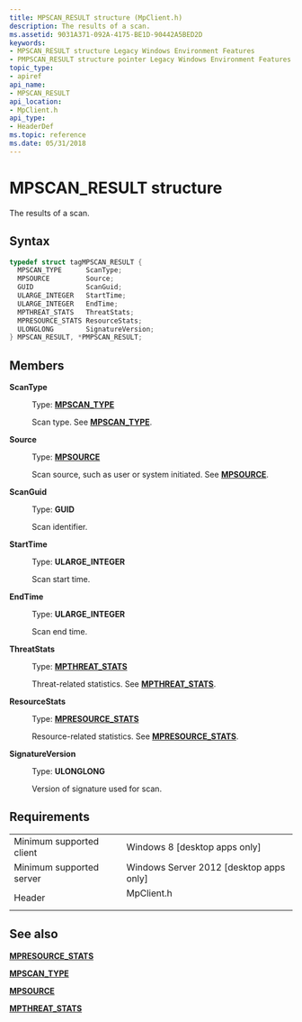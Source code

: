 ```yaml
---
title: MPSCAN_RESULT structure (MpClient.h)
description: The results of a scan.
ms.assetid: 9031A371-092A-4175-BE1D-90442A5BED2D
keywords:
- MPSCAN_RESULT structure Legacy Windows Environment Features
- PMPSCAN_RESULT structure pointer Legacy Windows Environment Features
topic_type:
- apiref
api_name:
- MPSCAN_RESULT
api_location:
- MpClient.h
api_type:
- HeaderDef
ms.topic: reference
ms.date: 05/31/2018
---
```


# MPSCAN\_RESULT structure

The results of a scan.

## Syntax


```C++
typedef struct tagMPSCAN_RESULT {
  MPSCAN_TYPE      ScanType;
  MPSOURCE         Source;
  GUID             ScanGuid;
  ULARGE_INTEGER   StartTime;
  ULARGE_INTEGER   EndTime;
  MPTHREAT_STATS   ThreatStats;
  MPRESOURCE_STATS ResourceStats;
  ULONGLONG        SignatureVersion;
} MPSCAN_RESULT, *PMPSCAN_RESULT;
```



## Members

<dl> <dt>

**ScanType**
</dt> <dd>

Type: **[**MPSCAN\_TYPE**](mpscan-type.md)**

</dd> <dd>

Scan type. See [**MPSCAN\_TYPE**](mpscan-type.md).

</dd> <dt>

**Source**
</dt> <dd>

Type: **[**MPSOURCE**](mpsource.md)**

</dd> <dd>

Scan source, such as user or system initiated. See [**MPSOURCE**](mpsource.md).

</dd> <dt>

**ScanGuid**
</dt> <dd>

Type: **GUID**

</dd> <dd>

Scan identifier.

</dd> <dt>

**StartTime**
</dt> <dd>

Type: **ULARGE\_INTEGER**

</dd> <dd>

Scan start time.

</dd> <dt>

**EndTime**
</dt> <dd>

Type: **ULARGE\_INTEGER**

</dd> <dd>

Scan end time.

</dd> <dt>

**ThreatStats**
</dt> <dd>

Type: **[**MPTHREAT\_STATS**](mpthreat-stats.md)**

</dd> <dd>

Threat-related statistics. See [**MPTHREAT\_STATS**](mpthreat-stats.md).

</dd> <dt>

**ResourceStats**
</dt> <dd>

Type: **[**MPRESOURCE\_STATS**](mpresource-stats.md)**

</dd> <dd>

Resource-related statistics. See [**MPRESOURCE\_STATS**](mpresource-stats.md).

</dd> <dt>

**SignatureVersion**
</dt> <dd>

Type: **ULONGLONG**

</dd> <dd>

Version of signature used for scan.

</dd> </dl>

## Requirements



|                                     |                                                                                       |
|-------------------------------------|---------------------------------------------------------------------------------------|
| Minimum supported client<br/> | Windows 8 \[desktop apps only\]<br/>                                            |
| Minimum supported server<br/> | Windows Server 2012 \[desktop apps only\]<br/>                                  |
| Header<br/>                   | <dl> <dt>MpClient.h</dt> </dl> |



## See also

<dl> <dt>

[**MPRESOURCE\_STATS**](mpresource-stats.md)
</dt> <dt>

[**MPSCAN\_TYPE**](mpscan-type.md)
</dt> <dt>

[**MPSOURCE**](mpsource.md)
</dt> <dt>

[**MPTHREAT\_STATS**](mpthreat-stats.md)
</dt> </dl>

 

 





